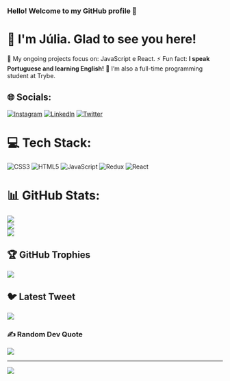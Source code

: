 ### Hello!  Welcome to my GitHub profile 👋
   # 💫 I'm Júlia. Glad to see you here!
   
   🔭 My ongoing projects focus on: JavaScript e React. 
    ⚡ Fun fact: **I speak Portuguese and learning English!**
    🌱 I’m also a full-time programming student at Trybe.


## 🌐 Socials:
[![Instagram](https://img.shields.io/badge/Instagram-%23E4405F.svg?logo=Instagram&logoColor=white)](https://instagram.com/https://www.instagram.com/jullia_viana/) [![LinkedIn](https://img.shields.io/badge/LinkedIn-%230077B5.svg?logo=linkedin&logoColor=white)](https://linkedin.com/in/https://www.linkedin.com/in/julia-viana05/) [![Twitter](https://img.shields.io/badge/Twitter-%231DA1F2.svg?logo=Twitter&logoColor=white)](https://twitter.com/@JuliaVianaaM5) 

# 💻 Tech Stack:
![CSS3](https://img.shields.io/badge/css3-%231572B6.svg?style=for-the-badge&logo=css3&logoColor=white) ![HTML5](https://img.shields.io/badge/html5-%23E34F26.svg?style=for-the-badge&logo=html5&logoColor=white) ![JavaScript](https://img.shields.io/badge/javascript-%23323330.svg?style=for-the-badge&logo=javascript&logoColor=%23F7DF1E) ![Redux](https://img.shields.io/badge/redux-%23593d88.svg?style=for-the-badge&logo=redux&logoColor=white) ![React](https://img.shields.io/badge/react-%2320232a.svg?style=for-the-badge&logo=react&logoColor=%2361DAFB)
# 📊 GitHub Stats:
![](https://github-readme-stats.vercel.app/api?username=JuliaV05&theme=dracula&hide_border=false&include_all_commits=true&count_private=true)<br/>
![](https://github-readme-streak-stats.herokuapp.com/?user=JuliaV05&theme=dracula&hide_border=false)<br/>
![](https://github-readme-stats.vercel.app/api/top-langs/?username=JuliaV05&theme=dracula&hide_border=false&include_all_commits=true&count_private=true&layout=compact)

## 🏆 GitHub Trophies
![](https://github-profile-trophy.vercel.app/?username=JuliaV05&theme=nord&no-frame=false&no-bg=true&margin-w=4)

## 🐦 Latest Tweet
[![](https://gtce.itsvg.in/api?username=@JuliaVianaaM5)](https://github.com/VishwaGauravIn/github-twitter-card-embed)

### ✍️ Random Dev Quote
![](https://quotes-github-readme.vercel.app/api?type=horizontal&theme=radical)

---
[![](https://visitcount.itsvg.in/api?id=JuliaV05&icon=0&color=0)](https://visitcount.itsvg.in)

<!-- Proudly created with GPRM ( https://gprm.itsvg.in ) -->
<!--
**JuliaV05/JuliaV05** is a ✨ _special_ ✨ repository because its `README.md` (this file) appears on your GitHub profile.

Here are some ideas to get you started:

- 🔭 I'm a Front-end web developer. In training to become a full stack web developer at Trybe
- 🌱 I’m currently learning English
- 👯 I’m looking to collaborate on ...
- 🤔 I’m looking for help with ...
- 💬 Ask me about ...
- 📫 How to reach me: juliavianamendes05@gmail.com
- 😄 Pronouns: ...
- ⚡ Fun fact: ...
-->
